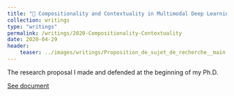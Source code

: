 ```yaml
---
title: "🧱 Compositionality and Contextuality in Multimodal Deep Learning"
collection: writings
type: "writings"
permalink: /writings/2020-Compositionality-Contextuality
date: 2020-04-29
header:
    teaser: ../images/writings/Proposition_de_sujet_de_recherche__main.png
---
```

The research proposal I made and defended at the beginning of my Ph.D.

[See document](https://drive.google.com/file/d/1sK_9cn3-Hxe2gtpzGBc-8H3EQP4NxqSv/view?usp=sharing)